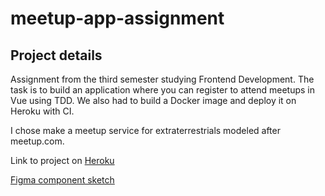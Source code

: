 # meetup-app-assignment

## Project details
Assignment from the third semester studying Frontend Development. The task is to build an application where you can register to attend meetups in Vue using TDD. We also had to build a Docker image and deploy it on Heroku with CI.

I chose make a meetup service for extraterrestrials modeled after meetup.com.

Link to project on [Heroku](https://extraterrestrial-meetup.herokuapp.com/)

[Figma component sketch](https://www.figma.com/file/nqbioQlWyafLeBXJZGB6Yb/Meetup-sketch?node-id=2%3A2)